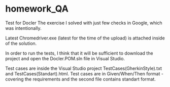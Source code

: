 # homework_QA
Test for Docler
The exercise I solved with just few checks in Google, which was intentionally. 

Latest Chromedriver.exe (latest for the time of the upload) is attached inside of the solution.

In order to run the tests, I think that it will be sufficient to download the project and open the Docler.POM.sln file in Visual Studio.

Test cases are inside the Visual Studio project TestCases(GherkinStyle).txt and TestCases(Standart).html. Test cases are in Given/When/Then format - covering the requirements and the second file contains standart format.
